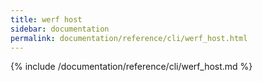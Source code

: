```yaml
---
title: werf host
sidebar: documentation
permalink: documentation/reference/cli/werf_host.html
---
```


{% include /documentation/reference/cli/werf_host.md %}
